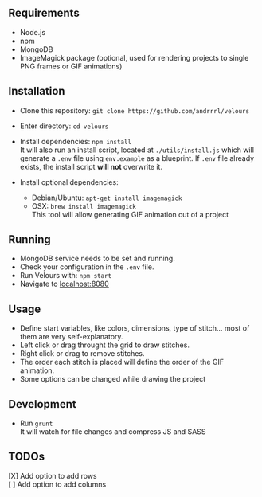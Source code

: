 ## Requirements ##
- Node.js
- npm
- MongoDB
- ImageMagick package (optional, used for rendering projects to single PNG frames or GIF animations)

## Installation ##
- Clone this repository:
`git clone https://github.com/andrrrl/velours`

- Enter directory:
`cd velours`

- Install dependencies:
`npm install`  
It will also run an install script, located at `./utils/install.js` which will generate a `.env` file using `env.example` as a blueprint. If `.env` file already exists, the install script **will not** overwrite it.

- Install optional dependencies:  
  - Debian/Ubuntu: `apt-get install imagemagick`  
  - OSX: `brew install imagemagick`  
This tool will allow generating GIF animation out of a project

## Running ##
- MongoDB service needs to be set and running.
- Check your configuration in the `.env` file.
- Run Velours with:
`npm start`   
- Navigate to [localhost:8080](http://localhost:8080)

## Usage ##
- Define start variables, like colors, dimensions, type of stitch... most of them are very self-explanatory.
- Left click or drag throught the grid to draw stitches.
- Right click or drag to remove stitches.
- The order each stitch is placed will define the order of the GIF animation.
- Some options can be changed while drawing the project

## Development ##
- Run `grunt`  
It will watch for file changes and compress JS and SASS

## TODOs ##
[X] Add option to add rows  
[ ] Add option to add columns